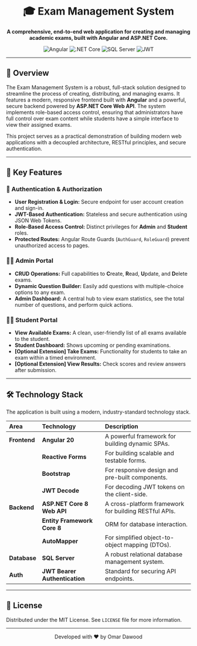 <div align="center">

# 🎓 Exam Management System

<p>
  <strong>A comprehensive, end-to-end web application for creating and managing academic exams, built with Angular and ASP.NET Core.</strong>
</p>

![Angular](https://img.shields.io/badge/Angular-v20-DD0031?style=for-the-badge&logo=angular&logoColor=white)
![.NET Core](https://img.shields.io/badge/.NET-Core_8-512BD4?style=for-the-badge&logo=dotnet&logoColor=white)
![SQL Server](https://img.shields.io/badge/SQL_Server-CC2927?style=for-the-badge&logo=microsoft-sql-server&logoColor=white)
![JWT](https://img.shields.io/badge/JWT-Authentication-000000?style=for-the-badge&logo=jsonwebtokens&logoColor=white)

</div>

---

## 📝 Overview

The Exam Management System is a robust, full-stack solution designed to streamline the process of creating, distributing, and managing exams. It features a modern, responsive frontend built with **Angular** and a powerful, secure backend powered by **ASP.NET Core Web API**. The system implements role-based access control, ensuring that administrators have full control over exam content while students have a simple interface to view their assigned exams.

This project serves as a practical demonstration of building modern web applications with a decoupled architecture, RESTful principles, and secure authentication.

---



## 🚀 Key Features

### 🔐 Authentication & Authorization
-   **User Registration & Login:** Secure endpoint for user account creation and sign-in.
-   **JWT-Based Authentication:** Stateless and secure authentication using JSON Web Tokens.
-   **Role-Based Access Control:** Distinct privileges for **Admin** and **Student** roles.
-   **Protected Routes:** Angular Route Guards (`AuthGuard`, `RoleGuard`) prevent unauthorized access to pages.

### 👨‍🏫 Admin Portal
-   **CRUD Operations:** Full capabilities to **C**reate, **R**ead, **U**pdate, and **D**elete exams.
-   **Dynamic Question Builder:** Easily add questions with multiple-choice options to any exam.
-   **Admin Dashboard:** A central hub to view exam statistics, see the total number of questions, and perform quick actions.

### 👩‍🎓 Student Portal
-   **View Available Exams:** A clean, user-friendly list of all exams available to the student.
-   **Student Dashboard:** Shows upcoming or pending examinations.
-   **[Optional Extension] Take Exams:** Functionality for students to take an exam within a timed environment.
-   **[Optional Extension] View Results:** Check scores and review answers after submission.

---

## 🛠️ Technology Stack

The application is built using a modern, industry-standard technology stack.

| Area      | Technology                                                                                                  | Description                                         |
| :-------- | :---------------------------------------------------------------------------------------------------------- | :-------------------------------------------------- |
| **Frontend** | **Angular 20** | A powerful framework for building dynamic SPAs.         |
|           | **Reactive Forms** | For building scalable and testable forms.           |
|           | **Bootstrap** | For responsive design and pre-built components.     |
|           | **JWT Decode** | For decoding JWT tokens on the client-side.         |
| **Backend** | **ASP.NET Core 8 Web API** | A cross-platform framework for building RESTful APIs. |
|           | **Entity Framework Core 8** | ORM for database interaction.                       |
|           | **AutoMapper** | For simplified object-to-object mapping (DTOs).     |
| **Database** | **SQL Server** | A robust relational database management system.     |
| **Auth** | **JWT Bearer Authentication** | Standard for securing API endpoints.                |

---




## 📜 License

Distributed under the MIT License. See `LICENSE` file for more information.

---

<div align="center">
  <p>Developed with ❤️ by Omar Dawood</p>
</div>
